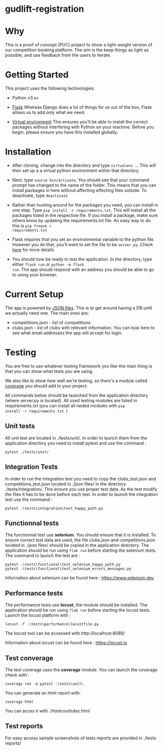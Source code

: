# gudlift-registration

# Why

This is a proof of concept (POC) project to show a light-weight version of our competition booking platform. The aim is the keep things as light as possible, and use feedback from the users to iterate.

# Getting Started

This project uses the following technologies:

* Python v3.x+

* [Flask](https://flask.palletsprojects.com/en/1.1.x/)
    Whereas Django does a lot of things for us out of the box, Flask allows us to add only what we need. 

* [Virtual environment](https://virtualenv.pypa.io/en/stable/installation.html)
    This ensures you'll be able to install the correct packages without interfering with Python on your machine.
    Before you begin, please ensure you have this installed globally. 

# Installation
- After cloning, change into the directory and type <code>virtualenv .</code>. This will then set up a a virtual python environment within that directory.
- Next, type <code>source bin/activate</code>. You should see that your command prompt has changed to the name of the folder. This means that you can install packages in here without affecting affecting files outside. To deactivate, type <code>deactivate</code>

- Rather than hunting around for the packages you need, you can install in one step. Type <code>pip install -r requirements.txt</code>. This will install all the packages listed in the respective file. If you install a package, make sure others know by updating the requirements.txt file. An easy way to do this is <code>pip freeze > requirements.txt</code>

- Flask requires that you set an environmental variable to the python file. However you do that, you'll want to set the file to be <code>server.py</code>. Check [here](https://flask.palletsprojects.com/en/1.1.x/quickstart/#a-minimal-application) for more details

- You should now be ready to test the application. In the directory, type either <code>flask run</code> or <code>python -m flask run</code>. The app should respond with an address you should be able to go to using your browser.

# Current Setup

The app is powered by [JSON files](https://www.tutorialspoint.com/json/json_quick_guide.htm). This is to get around having a DB until we actually need one. The main ones are:
    
* competitions.json - list of competitions
* clubs.json - list of clubs with relevant information. You can look here to see what email addresses the app will accept for login.

# Testing

You are free to use whatever testing framework you like-the main thing is that you can show what tests you are using.

We also like to show how well we're testing, so there's a module called 
[coverage](https://coverage.readthedocs.io/en/coverage-5.1/) you should add to your project.

All commands below should be launched from the application directory (where server.py is located). All used testing modules are listed in requirements.txt (you can install all neded modules with <code>pip install -r requirements.txt </code>)

## Unit tests
All unit test are located in ./tests/unit/. In order to launch them from the application directory you need to install pytest and use the command :
```
pytest ./tests/unit/
```

## Integration Tests
In order to run the integration test you need to copy the clubs_test.json and competitions_test.json located in ./json files/ in the directory ./tests/integration/. This ensure you use proper test data. As the test modify the files it has to be done before each test. In order to launch the integration test use the command :
```
pytest .\tests\integration\test_happy_path.py
```

## Functionnal tests
The functionnal test use **selenium**. You should ensure that it is installed.
To ensure correct test data are used, the file clubs.json and competitions.json located in ./json files/ should be copied in the application directory. The application should be run using <code>flak run</code> before starting the selenium tests. The command to launch the test are : 
```
pytest .\tests\functional\test_selenium_happy_path.py
pytest .\tests\functional\test_selenium_errors_messages.py
```
Information about selenium can be found here : https://www.selenium.dev

## Performance tests
The performance tests use **locust**, the module should be installed. The application should be run using <code>flak run</code> before starting the locust tests.
Launch the locust platform with :
```
locust -f .\tests\performance\locustfile.py
```
The locust tool can be accessed with http://localhost:8089/

Information about locust can be found here : https://locust.io

## Test converage
The test coverage uses the **coverage** module. You can launch the coverage check with :
```
coverage run -m pytest .\tests\unit\
```
You can generate an html report with:
```
coverage html
```
You can acces it with ./htmlcov/index.html

## Test reports
For easy access sample screenshots of tests reports are provided in ./tests reports/

